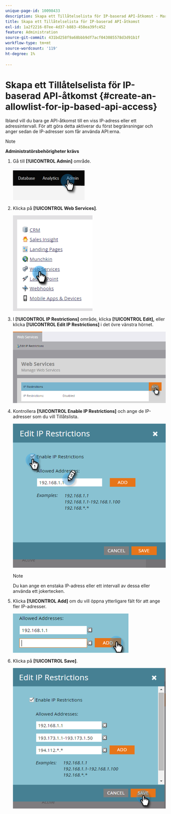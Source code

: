 ```yaml
---
unique-page-id: 10098433
description: Skapa ett Tillåtelselista för IP-baserad API-åtkomst - Marketo Docs - produktdokumentation
title: Skapa ett Tillåtelselista för IP-baserad API-åtkomst
exl-id: 1a2f2216-07ee-4d37-b883-458ea39fc452
feature: Administration
source-git-commit: 431bd258f9a68bbb9df7acf043085578d3d91b1f
workflow-type: tm+mt
source-wordcount: '119'
ht-degree: 1%

---
```


# Skapa ett Tillåtelselista för IP-baserad API-åtkomst {#create-an-allowlist-for-ip-based-api-access}

Ibland vill du bara ge API-åtkomst till en viss IP-adress eller ett adressintervall. För att göra detta aktiverar du först begränsningar och anger sedan de IP-adresser som får använda API:erna.

>[!NOTE]
>
>**Administratörsbehörigheter krävs**

1. Gå till **[!UICONTROL Admin]** område.

   ![](assets/create-an-allowlist-for-ip-based-api-access-1.png)

1. Klicka på **[!UICONTROL Web Services]**.

   ![](assets/create-an-allowlist-for-ip-based-api-access-2.png)

1. I **[!UICONTROL IP Restrictions]** område, klicka **[!UICONTROL Edit],** eller klicka **[!UICONTROL Edit IP Restrictions]** i det övre vänstra hörnet.

   ![](assets/create-an-allowlist-for-ip-based-api-access-3.png)

1. Kontrollera **[!UICONTROL Enable IP Restrictions]** och ange de IP-adresser som du vill Tillåtslista.

   ![](assets/create-an-allowlist-for-ip-based-api-access-4.png)

   >[!NOTE]
   >
   >Du kan ange en enstaka IP-adress eller ett intervall av dessa eller använda ett jokertecken.

1. Klicka **[!UICONTROL Add]** om du vill öppna ytterligare fält för att ange fler IP-adresser.

   ![](assets/create-an-allowlist-for-ip-based-api-access-5.png)

1. Klicka på **[!UICONTROL Save]**.

   ![](assets/create-an-allowlist-for-ip-based-api-access-6.png)

